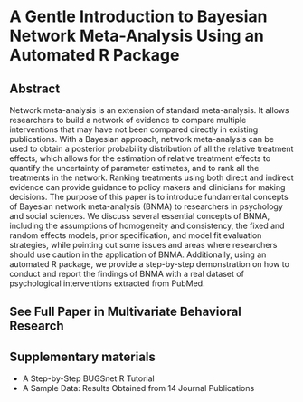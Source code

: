 # A Gentle Introduction to Bayesian Network Meta-Analysis Using an Automated R Package

## Abstract 
Network meta-analysis is an extension of standard meta-analysis. It allows researchers to build a network of evidence to compare multiple interventions that may have not been compared directly in existing publications. With a Bayesian approach, network meta-analysis can be used to obtain a posterior probability distribution of all the relative treatment effects, which allows for the estimation of relative treatment effects to quantify the uncertainty of parameter estimates, and to rank all the treatments in the network. Ranking treatments using both direct and indirect evidence can provide guidance to policy makers and clinicians for making decisions. The purpose of this paper is to introduce fundamental concepts of Bayesian network meta-analysis (BNMA) to researchers in psychology and social sciences. We discuss several essential concepts of BNMA, including the assumptions of homogeneity and consistency, the fixed and random effects models, prior specification, and model fit evaluation strategies, while pointing out some issues and areas where researchers should use caution in the application of BNMA. Additionally, using an automated R package, we provide a step-by-step demonstration on how to conduct and report the findings of BNMA with a real dataset of psychological interventions extracted from PubMed. 

## See Full Paper in Multivariate Behavioral Research 

## Supplementary materials
* A Step-by-Step BUGSnet R Tutorial 
* A Sample Data: Results Obtained from 14 Journal Publications

